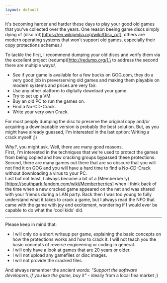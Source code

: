 ```yaml
---
layout: default
---
```


It's becoming harder and harder these days to play your good old games that you've collected over the years.
One reason beeing game discs simply dying of (disc rot)[https://en.wikipedia.org/wiki/Disc_rot],
others are modern operating systems that won't support old games, especially their copy protections schemes.\

To tackle the first, I recommend dumping your old discs and verify them via the excellent project (redump)[http://redump.org/],\
to address the second there are multiple ways:\

* See if your game is available for a few bucks on GOG.com, they do a very good job in preverserving old games and making them playable on modern systems and prices are very fair.
* Use any other platform to digitally download your game.
* Try to set up a VM.
* Buy an old PC to run the games on.
* Find a No-CD-Crack.
* Write your very own Crack.

For most peoply dumping the disc to preserve the original copy and/or acquiring a downloadable version is probably the best solution.
But, as you might have already guessed, I'm interested in the last option: Writing a crack myself ;)\

_Why?_, you might ask. Well, there are many good reasons.\
First, I'm interested in the techniques that we're used to protect the games from being copied and how cracking groups bypassed these protections.\
Second, there are many games out there that are so obscure that you will not find it on GOG and you will have a hard time to find a No-CD-Crack without downloading a virus to your PC.\
Last but not least, I always become a bit of a (Memberberry)[https://southpark.fandom.com/wiki/Memberberries] when I think back of the time when a new cracked game
appeared on the net and was shared with your friends during a LAN party.
Back then I was too young to fully understand what it takes to crack a game, but I always read the NFO that came with the game with joy end excitement,
wondering if I would ever be capable to do what the 'cool kids' did.

* * *

Please keep in mind that:

* I will only do a short writeup per game, explaining the basic concepts on how the protections works and how to crack it. I will not teach you the basic concepts of reverse engineering or coding in general.
* I will only have a look at games that are 20 years or older.
* I will not upload any gamefiles or disc images.
* I will not provide the cracked files.

And always remember the ancient words: _"Support the software developers, if you like the game, buy it"_ - ideally from a local flea market ;)

